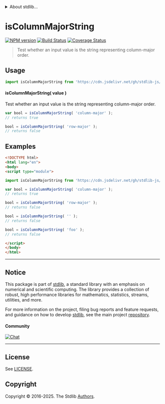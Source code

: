 <!--

@license Apache-2.0

Copyright (c) 2025 The Stdlib Authors.

Licensed under the Apache License, Version 2.0 (the "License");
you may not use this file except in compliance with the License.
You may obtain a copy of the License at

   http://www.apache.org/licenses/LICENSE-2.0

Unless required by applicable law or agreed to in writing, software
distributed under the License is distributed on an "AS IS" BASIS,
WITHOUT WARRANTIES OR CONDITIONS OF ANY KIND, either express or implied.
See the License for the specific language governing permissions and
limitations under the License.

-->


<details>
  <summary>
    About stdlib...
  </summary>
  <p>We believe in a future in which the web is a preferred environment for numerical computation. To help realize this future, we've built stdlib. stdlib is a standard library, with an emphasis on numerical and scientific computation, written in JavaScript (and C) for execution in browsers and in Node.js.</p>
  <p>The library is fully decomposable, being architected in such a way that you can swap out and mix and match APIs and functionality to cater to your exact preferences and use cases.</p>
  <p>When you use stdlib, you can be absolutely certain that you are using the most thorough, rigorous, well-written, studied, documented, tested, measured, and high-quality code out there.</p>
  <p>To join us in bringing numerical computing to the web, get started by checking us out on <a href="https://github.com/stdlib-js/stdlib">GitHub</a>, and please consider <a href="https://opencollective.com/stdlib">financially supporting stdlib</a>. We greatly appreciate your continued support!</p>
</details>

# isColumnMajorString

[![NPM version][npm-image]][npm-url] [![Build Status][test-image]][test-url] [![Coverage Status][coverage-image]][coverage-url] <!-- [![dependencies][dependencies-image]][dependencies-url] -->

> Test whether an input value is the string representing column-major order.

<!-- Section to include introductory text. Make sure to keep an empty line after the intro `section` element and another before the `/section` close. -->

<section class="intro">

</section>

<!-- /.intro -->

<!-- Package usage documentation. -->



<section class="usage">

## Usage

```javascript
import isColumnMajorString from 'https://cdn.jsdelivr.net/gh/stdlib-js/ndarray-base-assert-is-column-major-string@esm/index.mjs';
```

#### isColumnMajorString( value )

Test whether an input value is the string representing column-major order.

```javascript
var bool = isColumnMajorString( 'column-major' );
// returns true

bool = isColumnMajorString( 'row-major' );
// returns false
```

</section>

<!-- /.usage -->

<!-- Package usage notes. Make sure to keep an empty line after the `section` element and another before the `/section` close. -->

<section class="notes">

</section>

<!-- /.notes -->

<!-- Package usage examples. -->

<section class="examples">

## Examples

<!-- eslint no-undef: "error" -->

```html
<!DOCTYPE html>
<html lang="en">
<body>
<script type="module">

import isColumnMajorString from 'https://cdn.jsdelivr.net/gh/stdlib-js/ndarray-base-assert-is-column-major-string@esm/index.mjs';

var bool = isColumnMajorString( 'column-major' );
// returns true

bool = isColumnMajorString( 'row-major' );
// returns false

bool = isColumnMajorString( '' );
// returns false

bool = isColumnMajorString( 'foo' );
// returns false

</script>
</body>
</html>
```

</section>

<!-- /.examples -->

<!-- Section to include cited references. If references are included, add a horizontal rule *before* the section. Make sure to keep an empty line after the `section` element and another before the `/section` close. -->

<section class="references">

</section>

<!-- /.references -->

<!-- Section for related `stdlib` packages. Do not manually edit this section, as it is automatically populated. -->

<section class="related">

</section>

<!-- /.related -->

<!-- Section for all links. Make sure to keep an empty line after the `section` element and another before the `/section` close. -->


<section class="main-repo" >

* * *

## Notice

This package is part of [stdlib][stdlib], a standard library with an emphasis on numerical and scientific computing. The library provides a collection of robust, high performance libraries for mathematics, statistics, streams, utilities, and more.

For more information on the project, filing bug reports and feature requests, and guidance on how to develop [stdlib][stdlib], see the main project [repository][stdlib].

#### Community

[![Chat][chat-image]][chat-url]

---

## License

See [LICENSE][stdlib-license].


## Copyright

Copyright &copy; 2016-2025. The Stdlib [Authors][stdlib-authors].

</section>

<!-- /.stdlib -->

<!-- Section for all links. Make sure to keep an empty line after the `section` element and another before the `/section` close. -->

<section class="links">

[npm-image]: http://img.shields.io/npm/v/@stdlib/ndarray-base-assert-is-column-major-string.svg
[npm-url]: https://npmjs.org/package/@stdlib/ndarray-base-assert-is-column-major-string

[test-image]: https://github.com/stdlib-js/ndarray-base-assert-is-column-major-string/actions/workflows/test.yml/badge.svg?branch=main
[test-url]: https://github.com/stdlib-js/ndarray-base-assert-is-column-major-string/actions/workflows/test.yml?query=branch:main

[coverage-image]: https://img.shields.io/codecov/c/github/stdlib-js/ndarray-base-assert-is-column-major-string/main.svg
[coverage-url]: https://codecov.io/github/stdlib-js/ndarray-base-assert-is-column-major-string?branch=main

<!--

[dependencies-image]: https://img.shields.io/david/stdlib-js/ndarray-base-assert-is-column-major-string.svg
[dependencies-url]: https://david-dm.org/stdlib-js/ndarray-base-assert-is-column-major-string/main

-->

[chat-image]: https://img.shields.io/gitter/room/stdlib-js/stdlib.svg
[chat-url]: https://app.gitter.im/#/room/#stdlib-js_stdlib:gitter.im

[stdlib]: https://github.com/stdlib-js/stdlib

[stdlib-authors]: https://github.com/stdlib-js/stdlib/graphs/contributors

[umd]: https://github.com/umdjs/umd
[es-module]: https://developer.mozilla.org/en-US/docs/Web/JavaScript/Guide/Modules

[deno-url]: https://github.com/stdlib-js/ndarray-base-assert-is-column-major-string/tree/deno
[deno-readme]: https://github.com/stdlib-js/ndarray-base-assert-is-column-major-string/blob/deno/README.md
[umd-url]: https://github.com/stdlib-js/ndarray-base-assert-is-column-major-string/tree/umd
[umd-readme]: https://github.com/stdlib-js/ndarray-base-assert-is-column-major-string/blob/umd/README.md
[esm-url]: https://github.com/stdlib-js/ndarray-base-assert-is-column-major-string/tree/esm
[esm-readme]: https://github.com/stdlib-js/ndarray-base-assert-is-column-major-string/blob/esm/README.md
[branches-url]: https://github.com/stdlib-js/ndarray-base-assert-is-column-major-string/blob/main/branches.md

[stdlib-license]: https://raw.githubusercontent.com/stdlib-js/ndarray-base-assert-is-column-major-string/main/LICENSE

</section>

<!-- /.links -->
